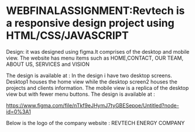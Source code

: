 #   WEBFINALASSIGNMENT:Revtech is a responsive design project using HTML/CSS/JAVASCRIPT

Design: it was designed using figma.It comprises of the desktop and mobile view. The website has menu items such as HOME,CONTACT, OUR TEAM, ABOUT US, SERVICES and VISION

The design is available at :
 In the design i have two desktop screens. Desktop1 houses the home view while the desktop screen2 houses the projects and clients information. The mobile view is a replica of the desktop view but with fewer menu buttons.
 The design is available at :
 
 https://www.figma.com/file/nTkf9eJHymJ7tyGBESepoe/Untitled?node-id=0%3A1
 
 
 
 
 
 
 
 
 
 
 
 
 
 
 
 
 
 
 
 
 
 
 
 
 
 
 
 
 
 
 
 
 
 
 
 Below is the logo of the company website : REVTECH ENERGY COMPANY

